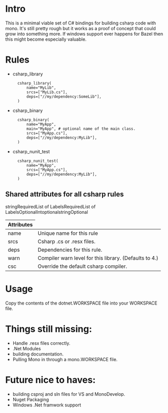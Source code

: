 Intro
=====

This is a minimal viable set of C# bindings for building csharp code with
mono. It's still pretty rough but it works as a proof of concept that could
grow into something more. If windows support ever happens for Bazel then this
might become especially valuable.

Rules
=====

* csharp\_library

        csharp_library(
            name="MyLib",
            srcs=["MyLib.cs"],
            deps=["//my/dependency:SomeLib"],
        )

* csharp\_binary

        csharp_binary(
            name="MyApp",
            main="MyApp", # optional name of the main class.
            srcs=["MyApp.cs"],
            deps=["//my/dependency:MyLib"],
        )

* csharp\_nunit\_test

        csharp_nunit_test(
            name="MyApp",
            srcs=["MyApp.cs"],
            deps=["//my/dependency:MyLib"],
        )

Shared attributes for all csharp rules
--------------------------------------

<table class=table table-condensed table-bordered table-params">
<colgroup>
  <col class="col-param" />
  <col class="param-description" />
</colgroup>
<thead>
  <tr>
    <th colspan="2">Attributes</th>
  </tr>
</thead>
<tbody>
<tr><td>name</td>string<td><td>Unique name for this rule</td></td>Required</td></tr>
<tr><td>srcs</td>List of Labels<td><td>Csharp .cs or .resx files.</td></td>Required</td></tr>
<tr><td>deps</td>List of Labels<td><td>Dependencies for this rule.</td></td>Optional</td></tr>
<tr><td>warn</td>Int<td><td>Compiler warn level for this library. (Defaults to 4.)</td></td>optional</td></tr>
<tr><td>csc</td>string<td><td>Override the default csharp compiler.</td></td>Optional</td></tr>
</tbody>
</table>

Usage
=====

Copy the contents of the dotnet.WORKSPACE file into your WORKSPACE file.

Things still missing:
=====================

- Handle .resx files correctly.
- .Net Modules
- building documentation.
- Pulling Mono in through a mono.WORKSPACE file.

Future nice to haves:
=====================

- building csproj and sln files for VS and MonoDevelop.
- Nuget Packaging
- Windows .Net framwork support
